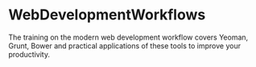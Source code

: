 # WebDevelopmentWorkflows
The training on the modern web development workflow covers Yeoman, Grunt, Bower and practical applications of these tools to improve your productivity.

